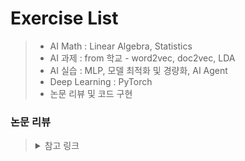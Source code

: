 # Exercise List
> - AI Math : Linear Algebra, Statistics
> - AI 과제 : from 학교 - word2vec, doc2vec, LDA
> - AI 실습 : MLP, 모델 최적화 및 경량화, AI Agent
> - Deep Learning : PyTorch
> - 논문 리뷰 및 코드 구현

### 논문 리뷰
> <details>
> <summary>참고 링크</summary>
> 
> - https://github.com/terryum/awesome-deep-learning-papers/
> 
> - https://github.com/hongleizhang/RSPapers/
>
> - https://paperswithcode.com/
>
> - https://papers.nips.cc/
>
> - https://www.thecvf.com/
> </details>

